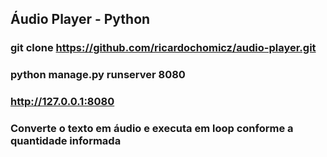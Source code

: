 ## Áudio Player - Python

### git clone https://github.com/ricardochomicz/audio-player.git

### python manage.py runserver 8080

### http://127.0.0.1:8080

### Converte o texto em áudio e executa em loop conforme a quantidade informada
